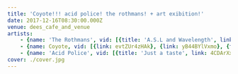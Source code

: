 ```yaml
---
title: 'Coyote!!! acid police! the rothmans! + art exibition!'
date: 2017-12-16T08:30:00.000Z
venue: dees_cafe_and_venue
artists:
    - {name: 'The Rothmans', vid: [{title: 'A.S.L and Wavelength', link: 2iCdb3qXgQ0}, {title: 'Fuck Roaches', link: wEgQAyDkNmU}]}
    - {name: Coyote, vid: [{link: evtZUr4zHAk}, {link: yB44BYlVxmo}, {title: 'Catatonic Death Trance', link: YEVCR8FkJWI}]}
    - {name: 'Acid Police', vid: [{title: 'Just a taste', link: 4CDArXxqsJc}]}
cover: ./cover.jpg
---
```

